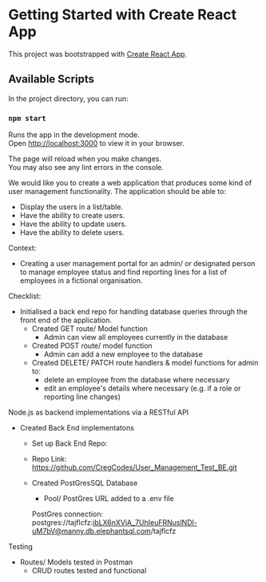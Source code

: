 # Getting Started with Create React App

This project was bootstrapped with [Create React App](https://github.com/facebook/create-react-app).

## Available Scripts

In the project directory, you can run:

### `npm start`

Runs the app in the development mode.\
Open [http://localhost:3000](http://localhost:3000) to view it in your browser.

The page will reload when you make changes.\
You may also see any lint errors in the console.

We would like you to create a web application that produces some kind of user management functionality. The application should be able to:

- Display the users in a list/table.
- Have the ability to create users.
- Have the ability to update users.
- Have the ability to delete users.

Context:

- Creating a user management portal for an admin/ or designated person to manage employee status and find reporting lines for a list of employees in a fictional organisation.

Checklist:

- Initialised a back end repo for handling database queries through the front end of the application.
  - Created GET route/ Model function
    - Admin can view all employees currently in the database
  - Created POST route/ model function
    - Admin can add a new employee to the database
  - Created DELETE/ PATCH route handlers & model functions for admin to:
    - delete an employee from the database where necessary
    - edit an employee's details where necessary (e.g. if a role or reporting line changes)

Node.js as backend implementations via a RESTful API

- Created Back End implementatons

  - Set up Back End Repo:
  - Repo Link: https://github.com/CregCodes/User_Management_Test_BE.git

  - Created PostGresSQL Database

    - Pool/ PostGres URL added to a .env file

    PostGres connection: postgres://tajflcfz:ibLX6nXVjA_7UhIeuFRNuslNDl-uM7bV@manny.db.elephantsql.com/tajflcfz

Testing

- Routes/ Models tested in Postman
  - CRUD routes tested and functional
